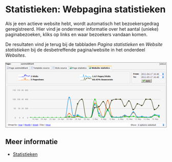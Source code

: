 # Statistieken: Webpagina statistieken

Als je een actieve website hebt, wordt automatisch het bezoekersgedrag
geregistreerd. Hier vind je ondermeer informatie over het aantal
(unieke) paginabezoeken, kliks op links en waar bezoekers vandaan komen.

De resultaten vind je terug bij de tabbladen *Pagina statistieken* en
*Website statistieken* bij de desbetreffende pagina/website in het
onderdeel *Websites*.

![](../images/websitestatistieken.png)

## Meer informatie

* [Statistieken](./statistics)
